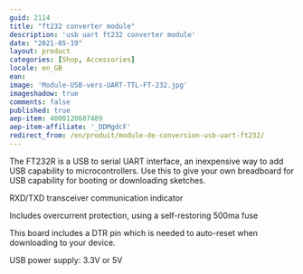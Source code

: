 ```yaml
---
guid: 2114
title: "ft232 converter module"
description: 'usb uart ft232 converter module'
date: "2021-05-19"
layout: product
categories: [Shop, Accessories]
locale: en_GB
ean:
image: 'Module-USB-vers-UART-TTL-FT-232.jpg'
imageshadow: true
comments: false
published: true
aep-item: 4000120687489
aep-item-affiliate: '_DDMgdcF'
redirect_from: /en/produit/module-de-conversion-usb-uart-ft232/
---
```


The FT232R is a USB to serial UART interface, an inexpensive way to add USB capability to microcontrollers. Use this to give your own breadboard for USB capability for booting or downloading sketches.

RXD/TXD transceiver communication indicator

Includes overcurrent protection, using a self-restoring 500ma fuse

This board includes a DTR pin which is needed to auto-reset when downloading to your device.

USB power supply: 3.3V or 5V
